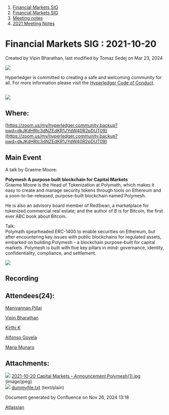 1. [Financial Markets SIG](index.html)
2. [Financial Markets SIG](Financial-Markets-SIG_20545549.html)
3. [Meeting notes](Meeting-notes_20558268.html)
4. [2021 Meeting Notes](2021-Meeting-Notes_20547499.html)

# Financial Markets SIG : 2021-10-20

Created by Vipin Bharathan, last modified by Tomaz Sedej on Mar 23, 2024

![](https://wiki.hyperledger.org/download/attachments/2392771/welcome.png?version=2&modificationDate=1572450107000&api=v2)

Hyperledger is committed to creating a safe and welcoming community for all. For more information please visit the [Hyperledger Code of Conduct](https://lf-hyperledger.atlassian.net/wiki/spaces/HYP/pages/19595281/Hyperledger+Code+of+Conduct).

## ![](https://wiki.hyperledger.org/download/attachments/29034696/Antitrustnotice.png?version=1&modificationDate=1581695654000&api=v2)

## Where:

[https://zoom.us/my/hyperledger.community.backup?pwd=dkJKdHRlc3dNZEdKR1JYdW40R2pDUT09](https://zoom.us/my/hyperledger.community.backup?pwd=dkJKdHRlc3dNZEdKR1JYdW40R2pDUT09)

## Main Event

A talk by Graeme Moore:

**Polymesh A purpose built blockchain for Capital Markets**  
Graeme Moore is the Head of Tokenization at Polymath, which makes it easy to create and manage security tokens through tools on Ethereum and a soon-to-be-released, purpose-built blockchain named Polymesh.

He is also an advisory board member of RedSwan, a marketplace for tokenized commercial real estate; and the author of B is for Bitcoin, the first ever ABC book about Bitcoin.

Talk:  
Polymath spearheaded ERC-1400 to enable securities on Ethereum, but after encountering key issues with public blockchains for regulated assets, embarked on building Polymesh - a blockchain purpose-built for capital markets. Polymesh is built with five key pillars in mind: governance, identity, confidentiality, compliance, and settlement. 

![](attachments/20546888/20559589.jpg?height=250)

## Recording

## Attendees(24):

[Manivannan Pillai](https://lf-hyperledger.atlassian.net/wiki/people/5a6887cec2b7dd3533e4ab77?ref=confluence)

[Vipin Bharathan](https://lf-hyperledger.atlassian.net/wiki/people/70121:4ac24c34-2385-41a8-8881-61e7a75c6d1e?ref=confluence)

[Kirthi K](https://lf-hyperledger.atlassian.net/wiki/people/712020:cdf2c19a-9f68-45e0-82c7-86c8b2799fb2?ref=confluence)

[Alfonso Govela](https://lf-hyperledger.atlassian.net/wiki/people/712020:8cbeb593-dd1b-4b43-a966-913564f1575a?ref=confluence)

[Maria Munaro](https://lf-hyperledger.atlassian.net/wiki/people/70121:99a6d7a2-0a9b-4c9c-9342-30bfeb7f42b5?ref=confluence)

## Attachments:

![](images/icons/bullet_blue.gif) [2021-10-20 Capital Markets - Announcement Polymesh(1).jpg](attachments/20546888/20559589.jpg) (image/jpeg)  
![](images/icons/bullet_blue.gif) [dummyfile.txt](attachments/20546888/20559597.txt) (text/plain)

Document generated by Confluence on Nov 26, 2024 13:18

[Atlassian](http://www.atlassian.com/)

